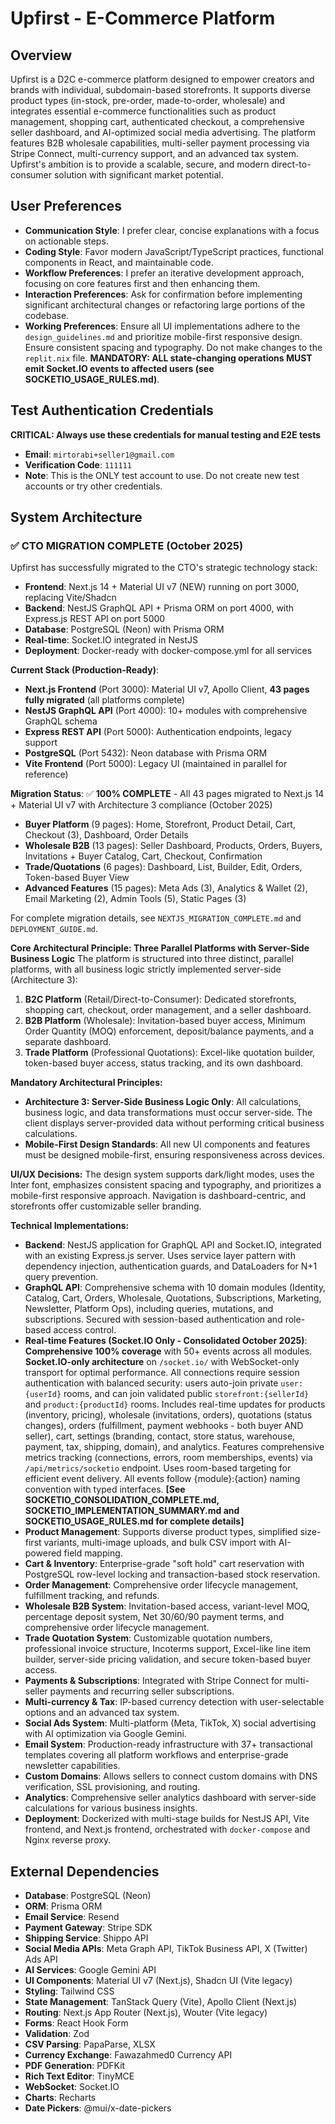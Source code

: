 # Upfirst - E-Commerce Platform

## Overview
Upfirst is a D2C e-commerce platform designed to empower creators and brands with individual, subdomain-based storefronts. It supports diverse product types (in-stock, pre-order, made-to-order, wholesale) and integrates essential e-commerce functionalities such as product management, shopping cart, authenticated checkout, a comprehensive seller dashboard, and AI-optimized social media advertising. The platform features B2B wholesale capabilities, multi-seller payment processing via Stripe Connect, multi-currency support, and an advanced tax system. Upfirst's ambition is to provide a scalable, secure, and modern direct-to-consumer solution with significant market potential.

## User Preferences
- **Communication Style**: I prefer clear, concise explanations with a focus on actionable steps.
- **Coding Style**: Favor modern JavaScript/TypeScript practices, functional components in React, and maintainable code.
- **Workflow Preferences**: I prefer an iterative development approach, focusing on core features first and then enhancing them.
- **Interaction Preferences**: Ask for confirmation before implementing significant architectural changes or refactoring large portions of the codebase.
- **Working Preferences**: Ensure all UI implementations adhere to the `design_guidelines.md` and prioritize mobile-first responsive design. Ensure consistent spacing and typography. Do not make changes to the `replit.nix` file. **MANDATORY: ALL state-changing operations MUST emit Socket.IO events to affected users (see SOCKETIO_USAGE_RULES.md)**.

## Test Authentication Credentials
**CRITICAL: Always use these credentials for manual testing and E2E tests**
- **Email**: `mirtorabi+seller1@gmail.com`
- **Verification Code**: `111111`
- **Note**: This is the ONLY test account to use. Do not create new test accounts or try other credentials.

## System Architecture

### ✅ **CTO MIGRATION COMPLETE** (October 2025)
Upfirst has successfully migrated to the CTO's strategic technology stack:
- **Frontend**: Next.js 14 + Material UI v7 (NEW) running on port 3000, replacing Vite/Shadcn
- **Backend**: NestJS GraphQL API + Prisma ORM on port 4000, with Express.js REST API on port 5000
- **Database**: PostgreSQL (Neon) with Prisma ORM
- **Real-time**: Socket.IO integrated in NestJS
- **Deployment**: Docker-ready with docker-compose.yml for all services

**Current Stack (Production-Ready)**:
- **Next.js Frontend** (Port 3000): Material UI v7, Apollo Client, **43 pages fully migrated** (all platforms complete)
- **NestJS GraphQL API** (Port 4000): 10+ modules with comprehensive GraphQL schema
- **Express REST API** (Port 5000): Authentication endpoints, legacy support
- **PostgreSQL** (Port 5432): Neon database with Prisma ORM
- **Vite Frontend** (Port 5000): Legacy UI (maintained in parallel for reference)

**Migration Status**: ✅ **100% COMPLETE** - All 43 pages migrated to Next.js 14 + Material UI v7 with Architecture 3 compliance (October 2025)
- **Buyer Platform** (9 pages): Home, Storefront, Product Detail, Cart, Checkout (3), Dashboard, Order Details
- **Wholesale B2B** (13 pages): Seller Dashboard, Products, Orders, Buyers, Invitations + Buyer Catalog, Cart, Checkout, Confirmation
- **Trade/Quotations** (6 pages): Dashboard, List, Builder, Edit, Orders, Token-based Buyer View
- **Advanced Features** (15 pages): Meta Ads (3), Analytics & Wallet (2), Email Marketing (2), Admin Tools (5), Static Pages (3)

For complete migration details, see `NEXTJS_MIGRATION_COMPLETE.md` and `DEPLOYMENT_GUIDE.md`.

**Core Architectural Principle: Three Parallel Platforms with Server-Side Business Logic**
The platform is structured into three distinct, parallel platforms, with all business logic strictly implemented server-side (Architecture 3):
1.  **B2C Platform** (Retail/Direct-to-Consumer): Dedicated storefronts, shopping cart, checkout, order management, and a seller dashboard.
2.  **B2B Platform** (Wholesale): Invitation-based buyer access, Minimum Order Quantity (MOQ) enforcement, deposit/balance payments, and a separate dashboard.
3.  **Trade Platform** (Professional Quotations): Excel-like quotation builder, token-based buyer access, status tracking, and its own dashboard.

**Mandatory Architectural Principles:**
-   **Architecture 3: Server-Side Business Logic Only**: All calculations, business logic, and data transformations must occur server-side. The client displays server-provided data without performing critical business calculations.
-   **Mobile-First Design Standards**: All new UI components and features must be designed mobile-first, ensuring responsiveness across devices.

**UI/UX Decisions:**
The design system supports dark/light modes, uses the Inter font, emphasizes consistent spacing and typography, and prioritizes a mobile-first responsive approach. Navigation is dashboard-centric, and storefronts offer customizable seller branding.

**Technical Implementations:**
-   **Backend**: NestJS application for GraphQL API and Socket.IO, integrated with an existing Express.js server. Uses service layer pattern with dependency injection, authentication guards, and DataLoaders for N+1 query prevention.
-   **GraphQL API**: Comprehensive schema with 10 domain modules (Identity, Catalog, Cart, Orders, Wholesale, Quotations, Subscriptions, Marketing, Newsletter, Platform Ops), including queries, mutations, and subscriptions. Secured with session-based authentication and role-based access control.
-   **Real-time Features (Socket.IO Only - Consolidated October 2025)**: **Comprehensive 100% coverage** with 50+ events across all modules. **Socket.IO-only architecture** on `/socket.io/` with WebSocket-only transport for optimal performance. All connections require session authentication with balanced security: users auto-join private `user:{userId}` rooms, and can join validated public `storefront:{sellerId}` and `product:{productId}` rooms. Includes real-time updates for products (inventory, pricing), wholesale (invitations, orders), quotations (status changes), orders (fulfillment, payment webhooks - both buyer AND seller), cart, settings (branding, contact, store status, warehouse, payment, tax, shipping, domain), and analytics. Features comprehensive metrics tracking (connections, errors, room memberships, events) via `/api/metrics/socketio` endpoint. Uses room-based targeting for efficient event delivery. All events follow {module}:{action} naming convention with typed interfaces. **[See SOCKETIO_CONSOLIDATION_COMPLETE.md, SOCKETIO_IMPLEMENTATION_SUMMARY.md and SOCKETIO_USAGE_RULES.md for complete details]**
-   **Product Management**: Supports diverse product types, simplified size-first variants, multi-image uploads, and bulk CSV import with AI-powered field mapping.
-   **Cart & Inventory**: Enterprise-grade "soft hold" cart reservation with PostgreSQL row-level locking and transaction-based stock reservation.
-   **Order Management**: Comprehensive order lifecycle management, fulfillment tracking, and refunds.
-   **Wholesale B2B System**: Invitation-based access, variant-level MOQ, percentage deposit system, Net 30/60/90 payment terms, and comprehensive order lifecycle management.
-   **Trade Quotation System**: Customizable quotation numbers, professional invoice structure, Incoterms support, Excel-like line item builder, server-side pricing validation, and secure token-based buyer access.
-   **Payments & Subscriptions**: Integrated with Stripe Connect for multi-seller payments and recurring seller subscriptions.
-   **Multi-currency & Tax**: IP-based currency detection with user-selectable options and an advanced tax system.
-   **Social Ads System**: Multi-platform (Meta, TikTok, X) social advertising with AI optimization via Google Gemini.
-   **Email System**: Production-ready infrastructure with 37+ transactional templates covering all platform workflows and enterprise-grade newsletter capabilities.
-   **Custom Domains**: Allows sellers to connect custom domains with DNS verification, SSL provisioning, and routing.
-   **Analytics**: Comprehensive seller analytics dashboard with server-side calculations for various business insights.
-   **Deployment**: Dockerized with multi-stage builds for NestJS API, Vite frontend, and Next.js frontend, orchestrated with `docker-compose` and Nginx reverse proxy.

## External Dependencies
-   **Database**: PostgreSQL (Neon)
-   **ORM**: Prisma ORM
-   **Email Service**: Resend
-   **Payment Gateway**: Stripe SDK
-   **Shipping Service**: Shippo API
-   **Social Media APIs**: Meta Graph API, TikTok Business API, X (Twitter) Ads API
-   **AI Services**: Google Gemini API
-   **UI Components**: Material UI v7 (Next.js), Shadcn UI (Vite legacy)
-   **Styling**: Tailwind CSS
-   **State Management**: TanStack Query (Vite), Apollo Client (Next.js)
-   **Routing**: Next.js App Router (Next.js), Wouter (Vite legacy)
-   **Forms**: React Hook Form
-   **Validation**: Zod
-   **CSV Parsing**: PapaParse, XLSX
-   **Currency Exchange**: Fawazahmed0 Currency API
-   **PDF Generation**: PDFKit
-   **Rich Text Editor**: TinyMCE
-   **WebSocket**: Socket.IO
-   **Charts**: Recharts
-   **Date Pickers**: @mui/x-date-pickers